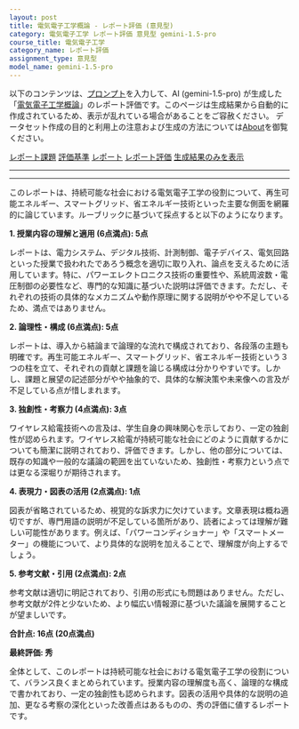 ```yaml
---
layout: post
title: 電気電子工学概論 - レポート評価 (意見型)
category: 電気電子工学 レポート評価 意見型 gemini-1.5-pro
course_title: 電気電子工学
category_name: レポート評価
assignment_type: 意見型
model_name: gemini-1.5-pro
---
```


以下のコンテンツは、[プロンプト](https://github.com/takedatoshiyuki/synthetic_assignments/tree/main/generated/電気電子工学/gemini-1.5-pro/prompt_レポート評価-意見型.md)を入力して、AI (gemini-1.5-pro) が生成した「[電気電子工学概論](/contents/電気電子工学/)」のレポート評価です。このページは生成結果から自動的に作成されているため、表示が乱れている場合があることをご容赦ください。
データセット作成の目的と利用上の注意および生成の方法については[About](/About)を御覧ください。

[レポート課題](../レポート課題-意見型)
[評価基準](../評価基準-意見型)
[レポート](../レポート-意見型)
[レポート評価](../レポート評価-意見型)
[生成結果のみを表示](https://github.com/takedatoshiyuki/synthetic_assignments/tree/main/generated/電気電子工学/gemini-1.5-pro/レポート評価-意見型.md)
  

***
***
  
このレポートは、持続可能な社会における電気電子工学の役割について、再生可能エネルギー、スマートグリッド、省エネルギー技術といった主要な側面を網羅的に論じています。ルーブリックに基づいて採点すると以下のようになります。

**1. 授業内容の理解と適用 (6点満点): 5点**

レポートは、電力システム、デジタル技術、計測制御、電子デバイス、電気回路といった授業で扱われたであろう概念を適切に取り入れ、論点を支えるために活用しています。特に、パワーエレクトロニクス技術の重要性や、系統周波数・電圧制御の必要性など、専門的な知識に基づいた説明は評価できます。ただし、それぞれの技術の具体的なメカニズムや動作原理に関する説明がやや不足しているため、満点ではありません。

**2. 論理性・構成 (6点満点): 5点**

レポートは、導入から結論まで論理的な流れで構成されており、各段落の主題も明確です。再生可能エネルギー、スマートグリッド、省エネルギー技術という３つの柱を立て、それぞれの貢献と課題を論じる構成は分かりやすいです。しかし、課題と展望の記述部分がやや抽象的で、具体的な解決策や未来像への言及が不足している点が惜しまれます。

**3. 独創性・考察力 (4点満点): 3点**

ワイヤレス給電技術への言及は、学生自身の興味関心を示しており、一定の独創性が認められます。ワイヤレス給電が持続可能な社会にどのように貢献するかについても簡潔に説明されており、評価できます。しかし、他の部分については、既存の知識や一般的な議論の範囲を出ていないため、独創性・考察力という点では更なる深堀りが期待されます。

**4. 表現力・図表の活用 (2点満点): 1点**

図表が省略されているため、視覚的な訴求力に欠けています。文章表現は概ね適切ですが、専門用語の説明が不足している箇所があり、読者によっては理解が難しい可能性があります。例えば、「パワーコンディショナー」や「スマートメーター」の機能について、より具体的な説明を加えることで、理解度が向上するでしょう。

**5. 参考文献・引用 (2点満点): 2点**

参考文献は適切に明記されており、引用の形式にも問題はありません。ただし、参考文献が2件と少ないため、より幅広い情報源に基づいた議論を展開することが望ましいです。

**合計点: 16点 (20点満点)**

**最終評価: 秀**

全体として、このレポートは持続可能な社会における電気電子工学の役割について、バランス良くまとめられています。授業内容の理解度も高く、論理的な構成で書かれており、一定の独創性も認められます。図表の活用や具体的な説明の追加、更なる考察の深化といった改善点はあるものの、秀の評価に値するレポートです。

